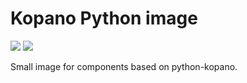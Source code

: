 # Kopano Python image

[![](https://images.microbadger.com/badges/image/zokradonh/kopano_python.svg)](https://microbadger.com/images/zokradonh/kopano_python "Microbadger size/labels") [![](https://images.microbadger.com/badges/version/zokradonh/kopano_python.svg)](https://microbadger.com/images/zokradonh/kopano_python "Microbadger version")

Small image for components based on python-kopano.